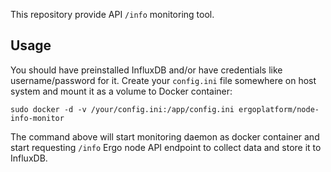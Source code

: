 This repository provide API `/info` monitoring tool.

## Usage

You should have preinstalled InfluxDB and/or have credentials like username/password for it. Create your `config.ini` file somewhere on host system and mount it as a volume to Docker container:

    sudo docker -d -v /your/config.ini:/app/config.ini ergoplatform/node-info-monitor

The command above will start monitoring daemon as docker container and start requesting `/info` Ergo node API endpoint to collect data and store it to InfluxDB.
